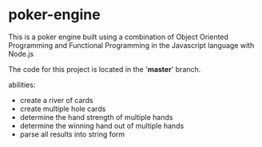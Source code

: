 # poker-engine
This is a poker engine built using a combination of Object Oriented Programming and Functional Programming in the Javascript language with Node.js

The code for this project is located in the '<b>master</b>' branch.

abilities: 
  - create a river of cards
  - create multiple hole cards
  - determine the hand strength of multiple hands
  - determine the winning hand out of multiple hands
  - parse all results into string form
